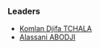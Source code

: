 ### Leaders
* [Komlan Djifa TCHALA](mailto:hakim.tchala@owasp.org)
* [Alassani ABODJI](mailto:alassani.abodji@owasp.org)
